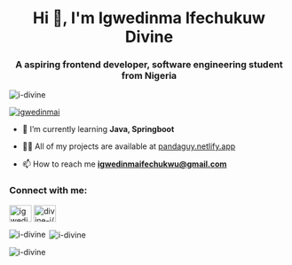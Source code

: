 <h1 align="center">Hi 👋, I'm Igwedinma Ifechukuw Divine</h1>
<h3 align="center">A aspiring frontend developer, software engineering student from Nigeria</h3>

<p align="left"> <img src="https://komarev.com/ghpvc/?username=i-divine&label=Profile%20views&color=0e75b6&style=flat" alt="i-divine" /> </p>

<p align="left"> <a href="https://twitter.com/igwedinmai" target="blank"><img src="https://img.shields.io/twitter/follow/igwedinmai?logo=twitter&style=for-the-badge" alt="igwedinmai" /></a> </p>

- 🌱 I’m currently learning **Java, Springboot**

- 👨‍💻 All of my projects are available at [pandaguy.netlify.app](pandaguy.netlify.app)

- 📫 How to reach me **igwedinmaifechukwu@gmail.com**

<h3 align="left">Connect with me:</h3>
<p align="left">
<a href="https://twitter.com/igwedinmai" target="blank"><img align="center" src="https://raw.githubusercontent.com/rahuldkjain/github-profile-readme-generator/master/src/images/icons/Social/twitter.svg" alt="igwedinmai" height="30" width="40" /></a>
<a href="https://linkedin.com/in/divine-i/" target="blank"><img align="center" src="https://raw.githubusercontent.com/rahuldkjain/github-profile-readme-generator/master/src/images/icons/Social/linked-in-alt.svg" alt="divine-i/" height="30" width="40" /></a>
</p>
 </p>

<p><img align="left" src="https://github-readme-stats.vercel.app/api/top-langs?username=i-divine&show_icons=true&locale=en&layout=compact" alt="i-divine" /></p>

<p>&nbsp;<img align="center" src="https://github-readme-stats.vercel.app/api?username=i-divine&show_icons=true&locale=en" alt="i-divine" /></p>

<p><img align="center" src="https://github-readme-streak-stats.herokuapp.com/?user=i-divine&" alt="i-divine" /></p>
